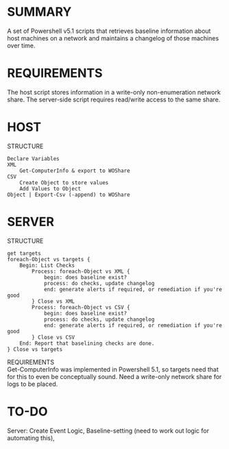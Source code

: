 # SUMMARY

A set of Powershell v5.1 scripts that retrieves baseline information about host machines on a network and maintains a changelog of those machines over time.


# REQUIREMENTS

The host script stores information in a write-only non-enumeration network share. The server-side script requires read/write access to the same share.


# HOST
STRUCTURE
```
Declare Variables  
XML  
	Get-ComputerInfo & export to WOShare  
CSV  
	Create Object to store values  
	Add Values to Object  
Object | Export-Csv (-append) to WOShare  
```
# SERVER
STRUCTURE 
```
get targets  
foreach-Object vs targets {  
	Begin: List Checks  
		Process: foreach-Object vs XML {  
			begin: does baseline exist?  
			process: do checks, update changelog  
			end: generate alerts if required, or remediation if you're good  
		} Close vs XML  
		Process: foreach-Object vs CSV {  
			begin: does baseline exist?  
			process: do checks, update changelog  
			end: generate alerts if required, or remediation if you're good  
		} Close vs CSV  
	End: Report that baselining checks are done.  
} Close vs targets  
```
REQUIREMENTS  
Get-ComputerInfo was implemented in Powershell 5.1, so targets need that for this to even be conceptually sound.
Need a write-only network share for logs to be placed.

# TO-DO
Server: Create Event Logic, Baseline-setting (need to work out logic for automating this), 
